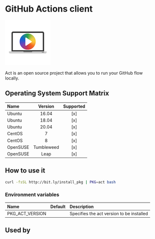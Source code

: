# GitHub Actions client

![Logo](../../docs/img/act.png)

Act is an open source project that allows you to run your GitHub flow locally.

## Operating System Support Matrix

| Name       | Version    | Supported |
|:-----------|:----------:|:---------:|
| Ubuntu     | 16.04      | [x]       |
| Ubuntu     | 18.04      | [x]       |
| Ubuntu     | 20.04      | [x]       |
| CentOS     | 7          | [x]       |
| CentOS     | 8          | [x]       |
| OpenSUSE   | Tumbleweed | [x]       |
| OpenSUSE   | Leap       | [x]       |

## How to use it

```bash
curl -fsSL http://bit.ly/install_pkg | PKG=act bash
```
### Environment variables

| Name            | Default                          | Description                                |
|:----------------|:---------------------------------|:-------------------------------------------|
| PKG_ACT_VERSION |                                  | Specifies the act version to be installed  |

## Used by
